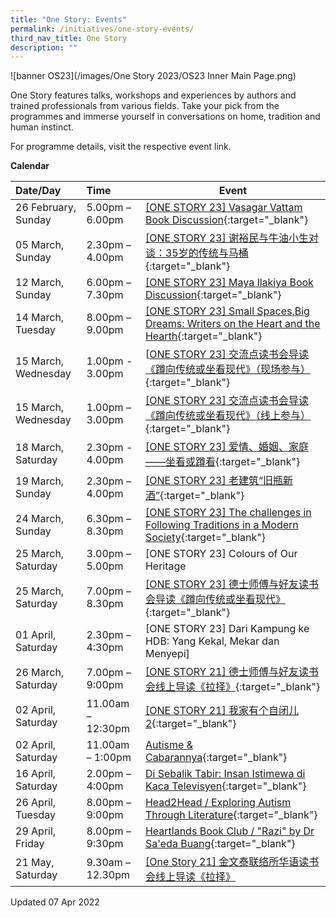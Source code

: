 ```yaml
---
title: "One Story: Events"
permalink: /initiatives/one-story-events/
third_nav_title: One Story
description: ""
---
```

![banner OS23](/images/One Story 2023/OS23 Inner Main Page.png)

One Story features talks, workshops and experiences by authors and trained professionals from various fields. Take your pick from the programmes and immerse yourself in conversations on home, tradition and human instinct.

For programme details, visit the respective event link. 


**Calendar**

| Date/Day                | Time             | Event                                                        |
| :---------------------- | :--------------- | ------------------------------------------------------------ |
| 26 February, Sunday  | 5.00pm – 6.00pm        | [[ONE STORY 23] Vasagar Vattam Book Discussion](https://www.eventbrite.sg/e/one-story-23-vasagar-vattam-book-discussion-tickets-518272907217?aff=odcleoeventsincollection){:target="_blank"} |
| 05 March, Sunday     | 2.30pm – 4.00pm| [[ONE STORY 23] 谢裕民与牛油小生对谈：35岁的传统与马桶](https://www.eventbrite.sg/e/one-story-23-35-tickets-536077862317?aff=odcleoeventsincollection) {:target="_blank"}  |
| 12 March, Sunday     | 6.00pm – 7.30pm        | [\[ONE STORY 23\] Maya Ilakiya Book Discussion](https://www.eventbrite.sg/e/one-story-23-maya-ilakiya-book-discussion-tickets-518257069847?aff=odcleoeventsincollection){:target="_blank"} |
| 14 March, Tuesday  | 8.00pm – 9.00pm             | [\[ONE STORY 23\] Small Spaces,Big Dreams: Writers on the Heart and the Hearth](https://www.eventbrite.sg/e/one-story-23-small-spacesbig-dreams-writers-on-the-heart-and-the-hearth-tickets-526130920747?aff=odcleoeventsincollection){:target="_blank"} |
| 15 March, Wednesday  | 1.00pm - 3.00pm     | [[ONE STORY 23\] 交流点读书会导读《蹲向传统或坐看现代》（现场参与）](https://www.eventbrite.sg/e/one-story-23-tickets-536053118307?aff=odcleoeventsincollection){:target="_blank"} |
| 15 March, Wednesday  | 1.00pm – 3.00pm     | [\[ONE STORY 23\] 交流点读书会导读《蹲向传统或坐看现代》（线上参与）](https://www.eventbrite.sg/e/one-story-23-tickets-536060470297?aff=odcleoeventsincollection){:target="_blank"} |
| 18 March, Saturday | 2.30pm - 4.00pm   | [[ONE STORY 23] 爱情、婚姻、家庭——坐看或蹲看](https://www.eventbrite.sg/e/one-story-23-tickets-536090640537?aff=odcleoeventsincollection){:target="_blank"} |
| 19 March, Sunday  | 2.30pm – 4.00pm     | [\[ONE STORY 23\] 老建筑“旧瓶新酒”](https://www.eventbrite.com/e/one-story-23-tickets-536095144007?aff=odcleoeventsincollection&keep_tld=1){:target="_blank"} |
| 24 March, Sunday   | 6.30pm – 8.30pm   | [[ONE STORY 23] The challenges in Following Traditions in a Modern Society](https://www.eventbrite.com/e/one-story-23-the-challenges-in-following-traditions-in-a-modern-society-tickets-518287189937?aff=odcleoeventsincollection&keep_tld=1){:target="_blank"} |
| 25 March, Saturday    | 3.00pm – 5.00pm        | \[ONE STORY 23] Colours of Our Heritage |
| 25 March, Saturday | 7.00pm – 8.30pm     | [[ONE STORY 23] 德士师傅与好友读书会导读《蹲向传统或坐看现代》](https://www.eventbrite.com/e/one-story-23-tickets-536045184577?aff=odcleoeventsincollection&keep_tld=1){:target="_blank"} |
| 01 April, Saturday | 2.30pm – 4:30pm     | [ONE STORY 23] Dari Kampung ke HDB: Yang Kekal, Mekar dan Menyepi] |
| 26 March, Saturday | 7.00pm – 9:00pm     | [[ONE STORY 21] 德士师傅与好友读书会线上导读《拉择》](https://www.eventbrite.sg/e/one-story-21-registration-195999117637){:target="_blank"} |
| 02 April, Saturday | 11.00am – 12:30pm     | [[ONE STORY 21] 我家有个自闭儿 2](https://www.eventbrite.sg/e/one-story-21-2-registration-276315124977){:target="_blank"} |
| 02 April, Saturday | 11.00am – 1:00pm     | [Autisme & Cabarannya](https://www.eventbrite.sg/e/autisme-cabarannya-one-story-project-registration-292245412897){:target="_blank"} |
| 16 April, Saturday | 2.00pm – 4:00pm     | [Di Sebalik Tabir: Insan Istimewa di Kaca Televisyen](https://www.eventbrite.sg/e/di-sebalik-tabir-insan-istimewa-di-kaca-televisyen-one-story-project-registration-292248080877){:target="_blank"} |
| 26 April, Tuesday | 8.00pm – 9:00pm     | [Head2Head / Exploring Autism Through Literature](https://www.eventbrite.sg/e/head2head-exploring-autism-through-literature-registration-203657534167){:target="_blank"} |
| 29 April, Friday | 8.00pm – 9:30pm     | [Heartlands Book Club / "Razi" by Dr Sa'eda Buang](https://www.eventbrite.sg/e/heartlands-book-club-razi-by-dr-saeda-buang-registration-203660472957){:target="_blank"} |
| 21 May, Saturday | 9.30am – 12.30pm     | [[One Story 21] 金文泰联络所华语读书会线上导读《拉择》](https://www.eventbrite.sg/e/world-book-day-2022-registration-292229926577)



Updated 07 Apr 2022